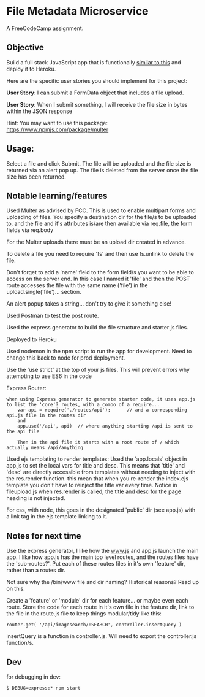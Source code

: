 File Metadata Microservice
==========================

A FreeCodeCamp assignment.

## Objective

Build a full stack JavaScript app that is functionally [similar to this]( https://aryanj-file-size.herokuapp.com/) and deploy it to Heroku.


Here are the specific user stories you should implement for this project:

**User Story**: I can submit a FormData object that includes a file upload.

**User Story**: When I submit something, I will receive the file size in bytes within the JSON response

Hint: You may want to use this package: https://www.npmjs.com/package/multer



## Usage:

Select a file and click Submit. The file will be uploaded and the file size is returned via an alert pop up. The file is deleted from the server once the file size has been returned.



## Notable learning/features

Used Multer as advised by FCC. This is used to enable multipart forms and uploading of files. You specify a destination dir for the file/s to be uploaded to, and the file and it's attributes is/are then available via req.file, the form fields via req.body

For the Multer uploads there must be an upload dir created in advance.

To delete a file you need to require 'fs' and then use fs.unlink to delete the file. 

Don't forget to add a 'name' field to the form field/s you want to be able to access on the server end. In this case I named it 'file' and then the POST route accesses the file with the same name ('file') in the upload.single('file')... section.

An alert popup takes a string... don't try to give it something else!

Used Postman to test the post route.

Used the express generator to build the file structure and starter js files.

Deployed to Heroku

Used nodemon in the npm script to run the app for development. Need to change this back to node for prod deployment.

Use the 'use strict' at the top of your js files. This will prevent errors why attempting to use ES6 in the code

Express Router: 
    
    when using Express generator to generate starter code, it uses app.js to list the 'core'? routes, with a combo of a require...
        var api = require('./routes/api');      // and a corresponding api.js file in the routes dir
        and
        app.use('/api', api)  // where anything starting /api is sent to the api file
        
        Then in the api file it starts with a root route of / which actually means /api/anything


Used ejs templating to render templates: Used the 'app.locals' object in app.js to set the local vars for title and desc. This means that 'title' and 'desc' are directly accessible from templates without needing to inject with the res.render function. this mean that when you re-render the index.ejs template you don't have to reinject the title var every time. Notice in fileupload.js when res.render is called, the title and desc for the page heading is not injected.

For css, with node, this goes in the designated 'public' dir (see app.js) with a link tag in the ejs template linking to it.

## Notes for next time

Use the express generator, I like how the www.js and app.js launch the main app. I like how app.js has the main top level routes, and the routes files have the 'sub-routes?'. Put each of these routes files in it's own 'feature' dir, rather than a routes dir.

Not sure why the /bin/www file and dir naming? Historical reasons? Read up on this.

Create a 'feature' or 'module' dir for each feature... or maybe even each route. Store the code for each route in it's own file in the feature dir, link to the file in the route.js file to keep things modular/tidy like this: 

    router.get( '/api/imagesearch/:SEARCH', controller.insertQuery )
    
insertQuery is a function in controller.js. Will need to export the controller.js function/s.


## Dev

for debugging in dev:

    $ DEBUG=express:* npm start
